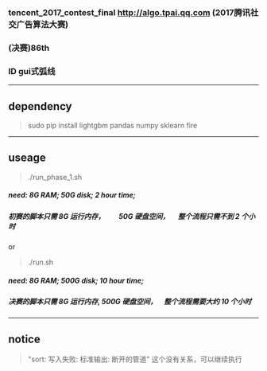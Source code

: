 ### tencent_2017_contest_final    http://algo.tpai.qq.com (2017腾讯社交广告算法大赛) 
### (决赛)86th      
###  ID  gui式弧线  
---------------------------------------------------------------------------------------------



## dependency
> sudo pip install lightgbm  pandas  numpy  sklearn   fire

---------------------------------------------------------------------------------------------


## useage

> ./run_phase_1.sh
##### need:      8G RAM;       50G disk;     2 hour time;
##### 初赛的脚本只需 8G 运行内存，　　50G 硬盘空间，　 整个流程只需不到 2 个小时


or 


> ./run.sh
##### need:      8G RAM;       500G disk;    10 hour time;
##### 决赛的脚本只需 8G 运行内存,    500G 硬盘空间，　整个流程需要大约 10 个小时



---------------------------------------------------------------------------------------------

## notice 
> "sort: 写入失败: 标准输出: 断开的管道"         这个没有关系，可以继续执行
